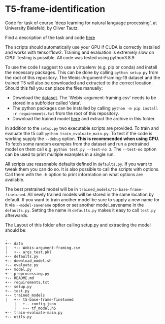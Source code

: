 # T5-frame-identification

Code for task of course 'deep learning for natural language processing', at
University Bielefeld, by Oliver Tautz.

Find a description of the task and code [here](https://github.com/Oliver-Tautz/T5-frame-identification/blob/dbfd4e43d252fafcd12ff664403eb70b458843f5/paper/paper.pdf)

The scripts should automatically use your GPU if CUDA is correctly installed and
works with tensorflow2.  Training and evaluation is extremely slow on CPU!
Testing is possible. All code was tested using python3.8.9

To use the code I suggest to use a virtuelenv (e.g. pip or conda) and install
the necessary packages. This can be done by calling `python setup.py` from the
root of this repository. The Webis-Argument-Framing-19 dataset and the trained
T5 will also be downloaded and extracted to the correct location. Should this
fail you can place the files manually:
* Download the [dataset](https://doi.org/10.5281/zenodo.3373355). The
  'Webis-argument-framing.csv' needs to be stored in a subfolder called 'data'.
* The python packages can be installed by calling `python -m pip install -r
  requirements.txt` from the root of this repository. 
* Download the trained model
  [here](https://drive.google.com/file/d/1U0x_6WgQWGLAT4rMzfVPfv82-myZogxp/view?usp=sharing)
and extract the archive in this folder.

In addition to the `setup.py` two executable scripts are provided. To train and
evaluate the t5 call `python train_evaluate_main.py`. To test if the code is
working supply the `--debug` option. **This is recommended when using CPU.** To
fetch some random examples from the dataset and run a pretrained model on them
call e.g. `python test.py --test-no 3`. The `--test-no` option can be used to
print multiple examples in a single run.

All scripts use reasonable defaults defined in `defaults.py`. If you want to
tweak them you can do so. It is also possible to call the scripts with options.
Call them with the `-h` option to print information on what options are
available.

The best pretrained model will be in `trained_models/t5-base-frame-finetuned`.
All newly trained models will be stored in the same location by default. If you
want to train another model be sure to supply a new name for it via
`--model-savename` option or set another model_savename in the `defaults.py`.
Setting the name in `defaults.py` makes it easy to call `test.py` afterwards.

The Layout of this folder after calling setup.py and extracting the model should
be:

```
.
+-- data
|   +-- Webis-argument-framing.csv
|   +-- args_test.pkl
+-- defaults.py
+-- download_model.sh
+-- evaluate.py
+-- model.py
+-- preprocessing.py
+-- README.md
+-- requirements.txt
+-- setup.py
+-- test.py
+-- trained_models
|   +-- t5-base-frame-finetuned
    |   +-- config.json
    |   +-- tf_model.h5
+-- train-evaluate-main.py
+-- utils.py
```



